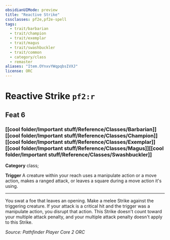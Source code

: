 ```yaml
---
obsidianUIMode: preview
title: "Reactive Strike"
cssclasses: pf2e,pf2e-spell
tags:
  - trait/barbarian
  - trait/champion
  - trait/exemplar
  - trait/magus
  - trait/swashbuckler
  - trait/common
  - category/class
  - remaster
aliases: "Item.OYnxvYWqpqbsIVXJ"
license: ORC
---
```

# Reactive Strike `pf2:r`
## Feat 6
### [[cool folder/Important stuff/Reference/Classes/Barbarian]][[cool folder/Important stuff/Reference/Classes/Champion]][[cool folder/Important stuff/Reference/Classes/Exemplar]][[cool folder/Important stuff/Reference/Classes/Magus]][[cool folder/Important stuff/Reference/Classes/Swashbuckler]]

**Category** class; 




**Trigger** A creature within your reach uses a manipulate action or a move action, makes a ranged attack, or leaves a square during a move action it's using.

* * *

You swat a foe that leaves an opening. Make a melee Strike against the triggering creature. If your attack is a critical hit and the trigger was a manipulate action, you disrupt that action. This Strike doesn't count toward your multiple attack penalty, and your multiple attack penalty doesn't apply to this Strike.

*Source: Pathfinder Player Core 2*
*ORC*